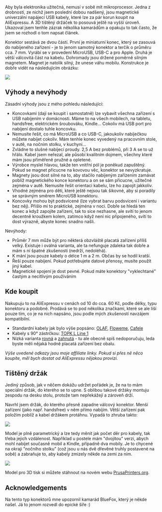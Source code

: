 <!-- dcterms:title = Univerzální magnetické napájecí USB kabely s držákem -->
<!-- dcterms:abstract = Aby byla elektronika užitečná, nemusí v sobě mít mikroprocesor. Jedna z drobností, ze nichž jsem poslední dobou nadšený, jsou magnetické univerzální napájecí USB kabely, které lze za pár korun koupit na AliExpressu. A 3D tištěný držáček to posouvá ještě na vyšší úroveň. -->
<!-- x4w:category = Bastlení -->
<!-- x4w:category = 3D tisk -->
<!-- dcterms:creator = Michal Altair Valášek -->
<!-- dcterms:dateAccepted = 2019-05-11 -->
<!-- x4w:coverUrl = /cover-pictures/20190511-magneticke-kabely.jpg -->
<!-- x4w:pictureUrl = /perex-pictures/20190511-magneticke-kabely.jpg -->
<!-- x4w:pictureWidth = 150 -->
<!-- x4w:pictureHeight = 150 -->

Aby byla elektronika užitečná, nemusí v sobě mít mikroprocesor. Jedna z drobností, ze nichž jsem poslední dobou nadšený, jsou magnetické univerzální napájecí USB kabely, které lze za pár korun koupit na AliExpressu. A 3D tištěný držáček to posouvá ještě na vyšší úroveň. Ukazoval jsem tenhle zázrak několika kamarádům a opakuju to tak často, že jsem se rozhodl o tom napsat článek.

Konektor sestává ze dvou částí. První je miniaturní konec, který se zasouvá do nabíjeného zařízení - je to jenom samotný konektor a terčík o průměru cca. 7 mm. Vyrábí se v provedení MicroUSB, USB-C a pro Apple. Druhá je větší válcovitá část na kabelu. Dohromady jsou držené poměrně silným magnetem. Magnet je natolik silný, že unese váhu mobilu. Konstrukce je dobře vidět na následujícím obrázku:

![](https://www.cdn.altairis.cz/Blog/2019/20190511-magneticke-kabely-1.jpg)

## Výhody a nevýhody

Zásadní výhody jsou z mého pohledu následující:

* Koncovkami (dají se koupit i samostatně) lze vybavit všechna zařízení s USB nabíjením v domácnosti. Máme to na všech mobilech, na tabletu, handsfree, elektrickém šroubováku, Kindle... Cokoliv má USB port pro nabíjení dostalo tuhle koncovku.
* Nemusíte řešit, co má MicroUSB a co USB-C, jakoukoliv nabíječkou můžete nabíjet cokoliv. Mám tenhle konec vyvedený na pracovním stole, v autě, na nočním stolku, v kuchyni...
* Zvládne to slušné nabíjecí proudy. 2,5 A bez problémů, při 3 A se to už hřálo. Kabel jsem neřezal, ale působí kvalitním dojmem, všechny které mám jsou přiměřeně pružné a opletené.
* Výrobce myslel hlavou, takže ten vnitřní pól je poněkud zapuštěný. Pokud se magnet přicucne na kovovou věc, konektor se nevyzkratuje.
* Magnety jsou dost silné na to, aby stačilo nabíjeným zařízením zamávat poblíž magnetického konce konektoru a on se sám přicucne, užitečné zejména v autě. Nemusíte řešit orientaci kabelu, lze ho zapojit jakkoliv.
* Vhodné zejména pro děti, které ještě nejsou tak šikovné, aby si poradily se správným směrem MicroUSB konektoru.
* Koncovky mohou být podsvícené (lze vybrat barvu podsvícení i variantu bez něj). Přišlo mi to praktické, zejména v noci. Dobře se hledá ten konec a když zapojíte zařízení, tak to sice nezhasne, ale svítí to jenom decentně kroužkem kolem, zatímco když není nic připojeného, svítí to dost výrazně, abyste konec snadno našli.

Nevýhody:

* Průměr 7 mm může být pro některá obzvláště placatá zařízení příliš velký. Existuje i oválná varianta, ale ta nefunguje zdaleka tak dobře a mám s ní špatné zkušenosti (nedrží, nedoléhá).
* K mání jsou pouze kabely o délce 1 m a 2 m. Občas by se hodil kratší.
* Řeší pouze nabíjení. Pokud potřebujete datové přenosy, musíte použít jiný kabel.
* Magnetické spojení je dost pevné. Pokud máte konektory "vyklechtané" častým a necitlivým používáním

## Kde koupit

Nakupuju to na AliExpressu v cenách od 10 do cca. 60 Kč, podle délky, typu konektoru a podobně. Prodává se to pod několika značkami, které se ale liší pouze tím, co je na nich napsáno, jsou podle mých zkušeností navzájem kompatibilní.

* Standardní kabely jak bylo výše popsáno: [OLAF](https://s.click.aliexpress.com/e/c38ZDCW4), [Floweme](https://s.click.aliexpress.com/e/bbWgIkey), [Cafele](https://s.click.aliexpress.com/e/b4OoBWWM)
* Kabely s 90° zástrčkou: [TOPK L Line 1](https://s.click.aliexpress.com/e/CYlDLOu)
* Nízká varianta [rovná](http://s.click.aliexpress.com/e/bP8gaka4) a [zahnutá](http://s.click.aliexpress.com/e/bh6VcSyg) - tu ale obecně spíš nedoporučuju, leda byste měli nějaká hodně placatá zařízení bez obalu.

_Výše uvedené odkazy jsou moje affiliate linky. Pokud si přes ně něco koupíte, měl bych dostat od AliExpressu nějakou provizi._

## Tištěný držák

Jediný způsob, jak v něčem dokážu udržet pořádek je, že na to mám speciální držák, do kterého se to upne. S oblibou takové držáky montuju zespodu na desku stolu, protože tam nepřekážejí a zároveň drží.

Navrhl jsem držák, do kterého přesně zapadne válcový konektor. Menší zařízení (jako např. handsfree) v něm přímo nabíjím. Větší zařízení pak položím poblíž a kabel držákem protáhnu. Vypadá to zhruba takto:

![](https://www.cdn.altairis.cz/Blog/2019/20190511-magneticke-kabely-2.jpg)

Model je plně parametrický a lze tedy měnit jak počet děr pro kabely, tak třeba jejich vzdálenost. Například u postele mám "dvojitou" verzi, abych mohl nabíjet současně mobil a Kindle, případně dva mobily. Je to chycené na okraji "nočního stolku" (což jsou u nás dvě dřevěné truhly postavené na sobě) a zabraňuje to, aby kabely zmizely někde na zemi za ním.

![](https://www.cdn.altairis.cz/Blog/2019/20190511-magneticke-kabely-3.jpg)

Model pro 3D tisk si můžete stáhnout na novém webu [PrusaPrinters.org](https://www.prusaprinters.org/prints/2346-parametric-magnetic-cable-holder).

## Acknowledgements

Na tento typ konektorů mne upozornil kamarád BlueFox, který je někde našel. Já to jenom rozvedl do epické šíře :)
